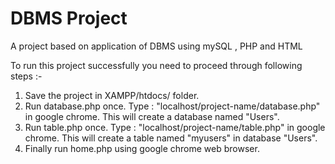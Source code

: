 # DBMS Project
A project based on application of DBMS using mySQL , PHP and HTML

To run this project successfully you need to proceed through following steps :-
1. Save the project in XAMPP/htdocs/ folder.
2. Run database.php once.
	Type : "localhost/project-name/database.php" in google chrome.
	This will create a database named "Users".
3. Run table.php once.
	Type : "localhost/project-name/table.php" in google chrome.
	This will create a table named "myusers" in database "Users".
4. Finally run home.php using google chrome web browser.
